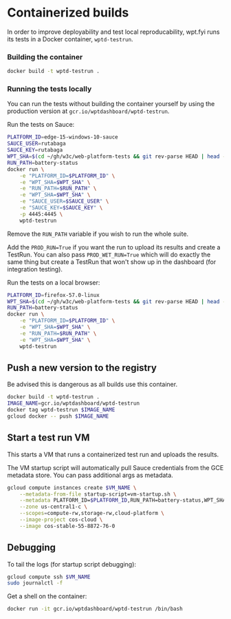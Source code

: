 # Containerized builds

In order to improve deployability and test local reproducability, wpt.fyi runs its tests in a Docker container, `wptd-testrun`.

### Building the container

```sh
docker build -t wptd-testrun .
```

### Running the tests locally

You can run the tests without building the container yourself by using the production version at `gcr.io/wptdashboard/wptd-testrun`.

Run the tests on Sauce:

```sh
PLATFORM_ID=edge-15-windows-10-sauce
SAUCE_USER=rutabaga
SAUCE_KEY=rutabaga
WPT_SHA=$(cd ~/gh/w3c/web-platform-tests && git rev-parse HEAD | head -c 10)
RUN_PATH=battery-status
docker run \
    -e "PLATFORM_ID=$PLATFORM_ID" \
    -e "WPT_SHA=$WPT_SHA" \
    -e "RUN_PATH=$RUN_PATH" \
    -e "WPT_SHA=$WPT_SHA" \
    -e "SAUCE_USER=$SAUCE_USER" \
    -e "SAUCE_KEY=$SAUCE_KEY" \
    -p 4445:4445 \
    wptd-testrun
```

Remove the `RUN_PATH` variable if you wish to run the whole suite.

Add the `PROD_RUN=True` if you want the run to upload its results and create a TestRun. You can also pass `PROD_WET_RUN=True` which will do exactly the same thing but create a TestRun that won't show up in the dashboard (for integration testing).

Run the tests on a local browser:

```sh
PLATFORM_ID=firefox-57.0-linux
WPT_SHA=$(cd ~/gh/w3c/web-platform-tests && git rev-parse HEAD | head -c 10)
RUN_PATH=battery-status
docker run \
    -e "PLATFORM_ID=$PLATFORM_ID" \
    -e "WPT_SHA=$WPT_SHA" \
    -e "RUN_PATH=$RUN_PATH" \
    -e "WPT_SHA=$WPT_SHA" \
    wptd-testrun
```

## Push a new version to the registry

Be advised this is dangerous as all builds use this container.

```sh
docker build -t wptd-testrun .
IMAGE_NAME=gcr.io/wptdashboard/wptd-testrun
docker tag wptd-testrun $IMAGE_NAME
gcloud docker -- push $IMAGE_NAME
```

## Start a test run VM

This starts a VM that runs a containerized test run and uploads the results.

The VM startup script will automatically pull Sauce credentials from the GCE metadata store. You can pass additional args as metadata.

```sh
gcloud compute instances create $VM_NAME \
    --metadata-from-file startup-script=vm-startup.sh \
    --metadata PLATFORM_ID=$PLATFORM_ID,RUN_PATH=battery-status,WPT_SHA=$WPT_SHA \
    --zone us-central1-c \
    --scopes=compute-rw,storage-rw,cloud-platform \
    --image-project cos-cloud \
    --image cos-stable-55-8872-76-0
```

## Debugging

To tail the logs (for startup script debugging):

```sh
gcloud compute ssh $VM_NAME
sudo journalctl -f
```

Get a shell on the container:

```sh
docker run -it gcr.io/wptdashboard/wptd-testrun /bin/bash
```
